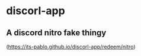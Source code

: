# discorl-app
A discord nitro fake thingy
---
(https://its-pablo.github.io/discorl-app/redeem/nitro)
